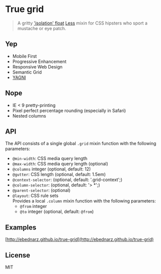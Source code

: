 # True grid

> A gritty ['isolation' float](http://palantir.net/blog/responsive-design-s-dirty-little-secret)
[Less](http://lesscss.org/) mixin for CSS hipsters who sport a mustache or
eye patch.

## Yep

- Mobile First
- Progressive Enhancement
- Responsive Web Design
- Semantic Grid
- [YAGNI](http://en.wikipedia.org/wiki/You_aren't_gonna_need_it)

## Nope

- IE < 9 pretty-printing
- Pixel perfect percentage rounding (especially in Safari)
- Nested columns

## API

The API consists of a single global `.grid` mixin function with the following
parameters:

- `@min-width`: CSS media query length
- `@max-width`: CSS media query length (optional)
- `@columns` integer (optional, default: 12)
- `@gutter`: CSS length (optional, default: 1.5em)
- `@context-selector`: (optional, default: '.grid-context';)
- `@column-selector`: (optional, default: '> *';)
- `@parent-selector`: (optional)
- `@layout`: CSS rule sets<br>
   Provides a local `.column` mixin function with the following parameters:
    - `@from` integer
    - `@to` integer (optional, default: `@from`)

## Examples

[http://ebednarz.github.io/true-grid](http://ebednarz.github.io/true-grid)

## License

MIT
